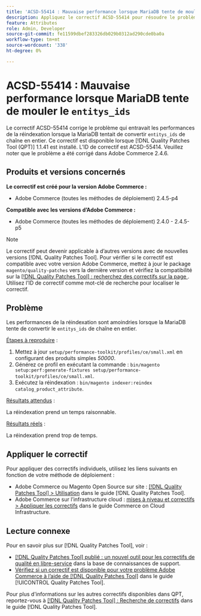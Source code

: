 ```yaml
---
title: 'ACSD-55414 : Mauvaise performance lorsque MariaDB tente de mouler les entitys_ids'
description: Appliquez le correctif ACSD-55414 pour résoudre le problème Adobe Commerce lorsque la MariaDB tente de convertir `entitys_ids` de chaîne en entier, ce qui entrave les performances de la réindexation.
feature: Attributes
role: Admin, Developer
source-git-commit: fe11599dbef283326db029b0312ad290cde0ba0a
workflow-type: tm+mt
source-wordcount: '338'
ht-degree: 0%

---
```


# ACSD-55414 : Mauvaise performance lorsque MariaDB tente de mouler le `entitys_ids`

Le correctif ACSD-55414 corrige le problème qui entravait les performances de la réindexation lorsque la MariaDB tentait de convertir `entitys_ids` de chaîne en entier. Ce correctif est disponible lorsque [!DNL Quality Patches Tool (QPT)] 1.1.41 est installé. L’ID de correctif est ACSD-55414. Veuillez noter que le problème a été corrigé dans Adobe Commerce 2.4.6.

## Produits et versions concernés

**Le correctif est créé pour la version Adobe Commerce :**

* Adobe Commerce (toutes les méthodes de déploiement) 2.4.5-p4

**Compatible avec les versions d’Adobe Commerce :**

* Adobe Commerce (toutes les méthodes de déploiement) 2.4.0 - 2.4.5-p5

>[!NOTE]
>
>Le correctif peut devenir applicable à d’autres versions avec de nouvelles versions [!DNL Quality Patches Tool]. Pour vérifier si le correctif est compatible avec votre version Adobe Commerce, mettez à jour le package `magento/quality-patches` vers la dernière version et vérifiez la compatibilité sur la [[!DNL Quality Patches Tool] : recherchez des correctifs sur la page ](https://experienceleague.adobe.com/tools/commerce-quality-patches/index.html). Utilisez l’ID de correctif comme mot-clé de recherche pour localiser le correctif.

## Problème

Les performances de la réindexation sont amoindries lorsque la MariaDB tente de convertir le `entitys_ids` de chaîne en entier.

<u>Étapes à reproduire</u> :

1. Mettez à jour `setup/performance-toolkit/profiles/ce/small.xml` en configurant des produits simples *50000*.
1. Générez ce profil en exécutant la commande : `bin/magento setup:perf:generate-fixtures setup/performance-toolkit/profiles/ce/small.xml`.
1. Exécutez la réindexation : `bin/magento indexer:reindex catalog_product_attribute`.

<u>Résultats attendus</u> :

La réindexation prend un temps raisonnable.

<u>Résultats réels</u> :

La réindexation prend trop de temps.

## Appliquer le correctif

Pour appliquer des correctifs individuels, utilisez les liens suivants en fonction de votre méthode de déploiement :

* Adobe Commerce ou Magento Open Source sur site : [[!DNL Quality Patches Tool] > Utilisation](/help/tools/quality-patches-tool/usage.md) dans le guide [!DNL Quality Patches Tool].
* Adobe Commerce sur l’infrastructure cloud : [mises à niveau et correctifs > Appliquer les correctifs](https://experienceleague.adobe.com/docs/commerce-cloud-service/user-guide/develop/upgrade/apply-patches.html) dans le guide Commerce on Cloud Infrastructure.

## Lecture connexe

Pour en savoir plus sur [!DNL Quality Patches Tool], voir :

* [[!DNL Quality Patches Tool] publié : un nouvel outil pour les correctifs de qualité en libre-service](https://experienceleague.adobe.com/en/docs/commerce-knowledge-base/kb/announcements/commerce-announcements/magento-quality-patches-released-new-tool-to-self-serve-quality-patches) dans la base de connaissances de support.
* [Vérifiez si un correctif est disponible pour votre problème Adobe Commerce à l’aide de  [!DNL Quality Patches Tool]](/help/tools/quality-patches-tool/patches-available-in-qpt/check-patch-for-magento-issue-with-magento-quality-patches.md) dans le guide [!UICONTROL Quality Patches Tool].


Pour plus d&#39;informations sur les autres correctifs disponibles dans QPT, reportez-vous à [[!DNL Quality Patches Tool] : Recherche de correctifs](https://experienceleague.adobe.com/tools/commerce-quality-patches/index.html) dans le guide [!DNL Quality Patches Tool].

